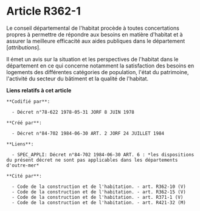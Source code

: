 # Article R362-1

Le conseil départemental de l'habitat procède à toutes concertations propres à permettre de répondre aux besoins en matière
d'habitat et à assurer la meilleure efficacité aux aides publiques dans le département [*attributions*].

Il émet un avis sur la situation et les perspectives de l'habitat dans le département en ce qui concerne notamment la
satisfaction des besoins en logements des différentes catégories de population, l'état du patrimoine, l'activité du secteur
du bâtiment et la qualité de l'habitat.

**Liens relatifs à cet article**

	**Codifié par**:

	  - Décret n°78-622 1978-05-31 JORF 8 JUIN 1978

	**Créé par**:

	  - Décret n°84-702 1984-06-30 ART. 2 JORF 24 JUILLET 1984

	**Liens**:

	  - SPEC_APPLI: Décret n°84-702 1984-06-30 ART. 6 : *les dispositions du présent décret ne sont pas applicables dans les départements d'outre-mer*

	**Cité par**:

	  - Code de la construction et de l'habitation. - art. R362-10 (V)
	  - Code de la construction et de l'habitation. - art. R362-15 (V)
	  - Code de la construction et de l'habitation. - art. R371-1 (V)
	  - Code de la construction et de l'habitation. - art. R421-32 (M)
